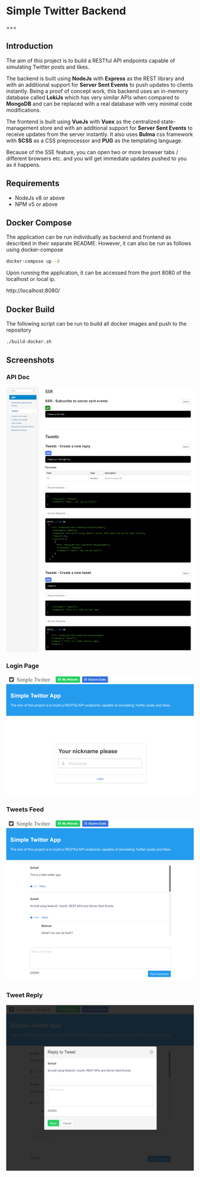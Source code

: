 # Simple Twitter Backend
===

## Introduction

The aim of this project is to build a RESTful API endpoints capable of simulating Twitter posts and likes. 

The backend is built using **NodeJs** with **Express** as the REST library and with an additional support for **Server Sent Events** to push updates to clients instantly.
Being a proof of concept work, this backend uses an in-memory database called **LokiJs** which has very similar APIs when compared to **MongoDB** and can be replaced with a real database with very minimal code modifications.  

The frontend is built using **VueJs** with **Vuex** as the centralized state-management store and with an additional support for **Server Sent Events** to receive updates from the server instantly. 
It also uses **Bulma** css framework with **SCSS** as a CSS preprocessor and **PUG** as the templating language. 


Because of the SSE feature, you can open two or more browser tabs / different browsers etc. and you will get immediate updates pushed to you as it happens.

## Requirements

- NodeJs v8 or above
- NPM v5 or above

## Docker Compose

The application can be run individually as backend and frontend as described in their separate README. However, it can 
also be run as follows using docker-compose

```bash
docker-compose up -d
```

Upon running the application, it can be accessed from the port 8080 of the localhost or local ip.

http://localhost:8080/


## Docker Build

The following script can be run to build all docker images and push to the repository 

```bash
./build-docker.sh
```

## Screenshots

### API Doc

![apidoc screenshot](backend/docs/apidoc.png)

### Login Page

![homepage screenshot](frontend/docs/home.png)

### Tweets Feed

![tweets screenshot](frontend/docs/tweets.png)

### Tweet Reply

![reply screenshot](frontend/docs/reply.png)
